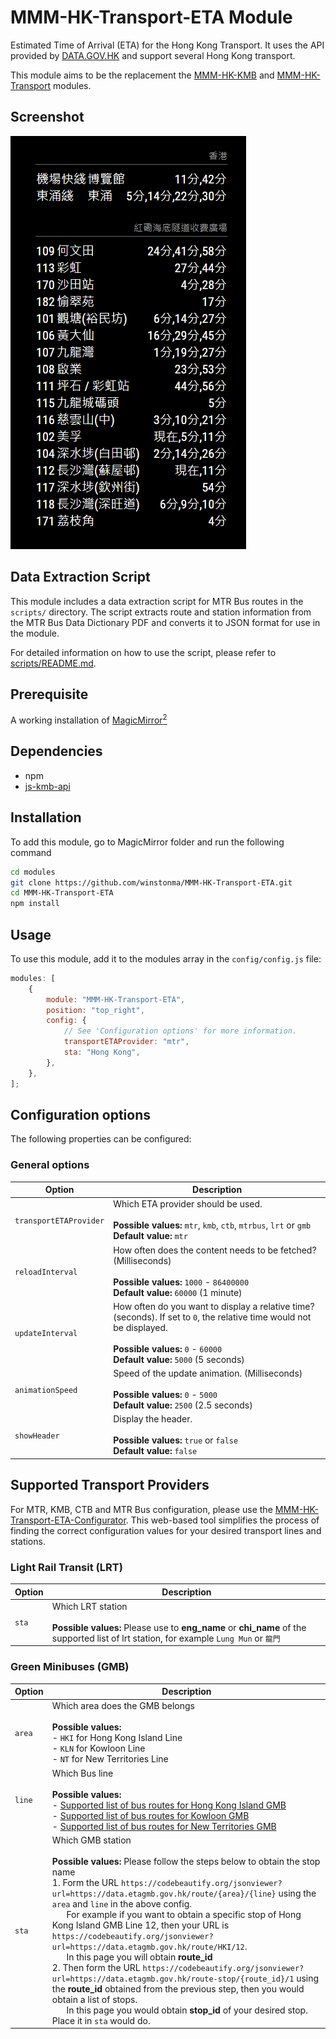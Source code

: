 # MMM-HK-Transport-ETA Module

Estimated Time of Arrival (ETA) for the Hong Kong Transport. It uses the API provided by [DATA.GOV.HK](https://data.gov.hk/) and support several Hong Kong transport.

This module aims to be the replacement the [MMM-HK-KMB](https://github.com/winstonma/MMM-HK-KMB) and [MMM-HK-Transport](https://github.com/winstonma/MMM-HK-Transport) modules.

## Screenshot

![MMM-HK-Transport-ETA module running in MagicMirror<sup>2</sup>](screenshots/screenshot.png)

## Data Extraction Script

This module includes a data extraction script for MTR Bus routes in the `scripts/` directory. The script extracts route and station information from the MTR Bus Data Dictionary PDF and converts it to JSON format for use in the module.

For detailed information on how to use the script, please refer to [scripts/README.md](scripts/README.md).

## Prerequisite

A working installation of [MagicMirror<sup>2</sup>](https://github.com/MichMich/MagicMirror)

## Dependencies

- npm
- [js-kmb-api](https://github.com/miklcct/js-kmb-api)

## Installation

To add this module, go to MagicMirror folder and run the following command

```bash
cd modules
git clone https://github.com/winstonma/MMM-HK-Transport-ETA.git
cd MMM-HK-Transport-ETA
npm install
```

## Usage

To use this module, add it to the modules array in the `config/config.js` file:

```javascript
modules: [
	{
		module: "MMM-HK-Transport-ETA",
		position: "top_right",
		config: {
			// See 'Configuration options' for more information.
			transportETAProvider: "mtr",
			sta: "Hong Kong",
		},
	},
];
```

## Configuration options

The following properties can be configured:

### General options

| Option                 | Description                                                                                                                                                                                                 |
| ---------------------- | ----------------------------------------------------------------------------------------------------------------------------------------------------------------------------------------------------------- |
| `transportETAProvider` | Which ETA provider should be used. <br><br> **Possible values:** `mtr`, `kmb`, `ctb`, `mtrbus`, `lrt` or `gmb`<br> **Default value:** `mtr`                                                                        |
| `reloadInterval`       | How often does the content needs to be fetched? (Milliseconds) <br><br> **Possible values:** `1000` - `86400000` <br> **Default value:** `60000` (1 minute)                                                 |
| `updateInterval`       | How often do you want to display a relative time? (seconds). If set to `0`, the relative time would not be displayed.<br><br> **Possible values:** `0` - `60000` <br> **Default value:** `5000` (5 seconds) |
| `animationSpeed`       | Speed of the update animation. (Milliseconds) <br><br> **Possible values:** `0` - `5000` <br> **Default value:** `2500` (2.5 seconds)                                                                       |
| `showHeader`           | Display the header. <br><br> **Possible values:** `true` or `false` <br> **Default value:** `false`                                                                                                         |

## Supported Transport Providers

For MTR, KMB, CTB and MTR Bus configuration, please use the [MMM-HK-Transport-ETA-Configurator](https://winstonma.github.io/MMM-HK-Transport-ETA-Configurator/). This web-based tool simplifies the process of finding the correct configuration values for your desired transport lines and stations.

### Light Rail Transit (LRT)

| Option | Description                                                                                                                                                                                                                     |
| ------ | ------------------------------------------------------------------------------------------------------------------------------------------------------------------------------------------------------------------------------- |
| `sta`  | Which LRT station <br><br> **Possible values:** Please use to **eng_name** or **chi_name** of the supported list of lrt station, for example `Lung Mun` or `龍門` |

### Green Minibuses (GMB)

| Option | Description                                                                                                                                                                                                                                                                                                                                                                                                                                                                                                                                                                                                                                                                                                                                                                                                                                                                                                                              |
| ------ | ---------------------------------------------------------------------------------------------------------------------------------------------------------------------------------------------------------------------------------------------------------------------------------------------------------------------------------------------------------------------------------------------------------------------------------------------------------------------------------------------------------------------------------------------------------------------------------------------------------------------------------------------------------------------------------------------------------------------------------------------------------------------------------------------------------------------------------------------------------------------------------------------------------------------------------------- |
| `area` | Which area does the GMB belongs <br><br> **Possible values:**<br>- `HKI` for Hong Kong Island Line<br>- `KLN` for Kowloon Line<br>- `NT` for New Territories Line                                                                                                                                                                                                                                                                                                                                                                                                                                                                                                                                                                                                                                                                                                                                                                        |
| `line` | Which Bus line <br><br> **Possible values:**<br>- [Supported list of bus routes for Hong Kong Island GMB](https://data.etagmb.gov.hk/route/HKI)<br>- [Supported list of bus routes for Kowloon GMB](https://data.etagmb.gov.hk/route/KLN)<br>- [Supported list of bus routes for New Territories GMB](https://data.etagmb.gov.hk/route/NT)                                                                                                                                                                                                                                                                                                                                                                                                                                                                                                                                                                                               |
| `sta`  | Which GMB station <br><br> **Possible values:** Please follow the steps below to obtain the stop name<br>1. Form the URL `https://codebeautify.org/jsonviewer?url=https://data.etagmb.gov.hk/route/{area}/{line}` using the `area` and `line` in the above config.<br>&nbsp;&nbsp;&nbsp;&nbsp;&nbsp;&nbsp;For example if you want to obtain a specific stop of Hong Kong Island GMB Line 12, then your URL is `https://codebeautify.org/jsonviewer?url=https://data.etagmb.gov.hk/route/HKI/12`.<br>&nbsp;&nbsp;&nbsp;&nbsp;&nbsp;&nbsp;In this page you will obtain **route_id**<br>2. Then form the URL `https://codebeautify.org/jsonviewer?url=https://data.etagmb.gov.hk/route-stop/{route_id}/1` using the **route_id** obtained from the previous step, then you would obtain a list of stops.<br>&nbsp;&nbsp;&nbsp;&nbsp;&nbsp;&nbsp;In this page you would obtain **stop_id** of your desired stop. Place it in `sta` would do. |
